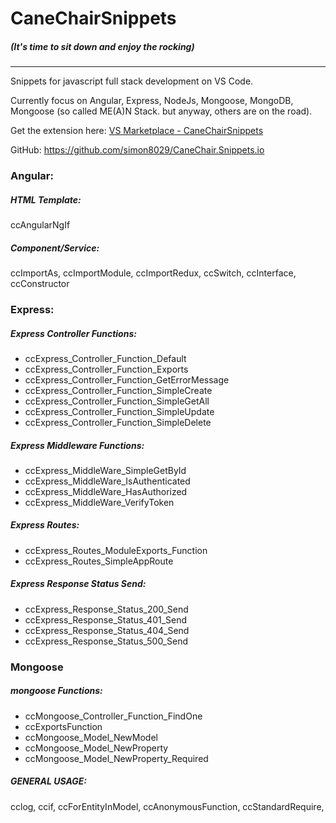 # CaneChairSnippets 
##### (It's time to sit down and enjoy the rocking)

***

Snippets for javascript full stack development on VS Code.

Currently focus on Angular, Express, NodeJs, Mongoose, MongoDB, Mongoose (so called ME(A)N Stack. but anyway, others are on the road).



Get the extension here: [VS Marketplace - CaneChairSnippets](https://marketplace.visualstudio.com/items?itemName=Simon8029.canechairsnippets)

GitHub: https://github.com/simon8029/CaneChair.Snippets.io

### Angular:
##### HTML Template:
ccAngularNgIf
##### Component/Service:
ccImportAs, ccImportModule, ccImportRedux, ccSwitch, ccInterface, ccConstructor

### Express:
##### Express Controller Functions:
* ccExpress_Controller_Function_Default
* ccExpress_Controller_Function_Exports
* ccExpress_Controller_Function_GetErrorMessage
* ccExpress_Controller_Function_SimpleCreate
* ccExpress_Controller_Function_SimpleGetAll
* ccExpress_Controller_Function_SimpleUpdate
* ccExpress_Controller_Function_SimpleDelete

##### Express Middleware Functions:
* ccExpress_MiddleWare_SimpleGetById
* ccExpress_MiddleWare_IsAuthenticated
* ccExpress_MiddleWare_HasAuthorized
* ccExpress_MiddleWare_VerifyToken

##### Express Routes:
* ccExpress_Routes_ModuleExports_Function
* ccExpress_Routes_SimpleAppRoute

##### Express Response Status Send:
* ccExpress_Response_Status_200_Send
* ccExpress_Response_Status_401_Send
* ccExpress_Response_Status_404_Send
* ccExpress_Response_Status_500_Send

### Mongoose
##### mongoose Functions:
* ccMongoose_Controller_Function_FindOne
* ccExportsFunction
* ccMongoose_Model_NewModel
* ccMongoose_Model_NewProperty
* ccMongoose_Model_NewProperty_Required

##### GENERAL USAGE:
cclog, ccif, ccForEntityInModel, ccAnonymousFunction, ccStandardRequire, 
